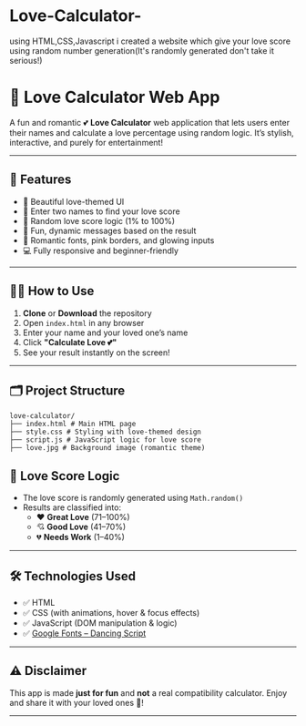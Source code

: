 # Love-Calculator-
using HTML,CSS,Javascript i created a website which give your love score using random number generation(It's randomly generated don't take it serious!)
# 💖 Love Calculator Web App

A fun and romantic 💕 **Love Calculator** web application that lets users enter their names and calculate a love percentage using random logic. It’s stylish, interactive, and purely for entertainment!

---

## 🌟 Features

- 🎀 Beautiful love-themed UI
- 💌 Enter two names to find your love score
- 🎲 Random love score logic (1% to 100%)
- 💬 Fun, dynamic messages based on the result
- 🎨 Romantic fonts, pink borders, and glowing inputs
- 💻 Fully responsive and beginner-friendly

---

## 🧑‍💻 How to Use

1. **Clone** or **Download** the repository
2. Open `index.html` in any browser
3. Enter your name and your loved one’s name
4. Click **"Calculate Love 💕"**
5. See your result instantly on the screen!

---

## 🗂 Project Structure
```
love-calculator/
├── index.html # Main HTML page
├── style.css # Styling with love-themed design
├── script.js # JavaScript logic for love score
├── love.jpg # Background image (romantic theme)
```

## 🔮 Love Score Logic

- The love score is randomly generated using `Math.random()`
- Results are classified into:
  - ❤️ **Great Love** (71–100%)
  - 💘 **Good Love** (41–70%)
  - 💔 **Needs Work** (1–40%)

---

## 🛠️ Technologies Used

- ✅ HTML
- ✅ CSS (with animations, hover & focus effects)
- ✅ JavaScript (DOM manipulation & logic)
- ✅ [Google Fonts – Dancing Script](https://fonts.google.com/specimen/Dancing+Script)

---

## ⚠️ Disclaimer

This app is made **just for fun** and **not** a real compatibility calculator. Enjoy and share it with your loved ones 💑!

---






